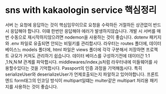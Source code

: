 <h1>sns with kakaologin service 핵심정리</h1>
서버 는 요청에 응답하는 것이 핵심임무이므로 요청을 수락하든 거절하든 상관없이 반드시 응답해야 합니다. 이떄 한번만 응답해야 에러가 발생하지않습니다.
개발 시 서버를 매번 수동으로 재시작하지않으려면 nodemon을 사용하는 것이 좋습니다.
dotenv 패키지와 .env 파일로 유출되면 안되는 비밀키를 관리합시다.
라우터는 routes 폴더에, 데이터베이스느 models 폴더에, html 파일은 views 폴더에 각각 구분해서 저장하면 프로젝트 규모가 커져도 관리하기 쉽습니다.
데이터 베이스를 구성하기전에 데이터간 1:1 ,1:N,N:M 관계를 파악합시다.
middlewares/index.js처럼 라우터내에 미들웨어를 사용할수있다는 것을 기억합시다.
Passport의 인증 과정을 기억해둡시다. 특히 serializeUser와 deserializeUser가 언제호출되는지 파알하고 있어야합니다.
프론트 엔드 form태그의 인코딩 방식이 multipart일떄는 multer같은 multipart 처리용 패키지를 사용하는 것이 좋습니다.

